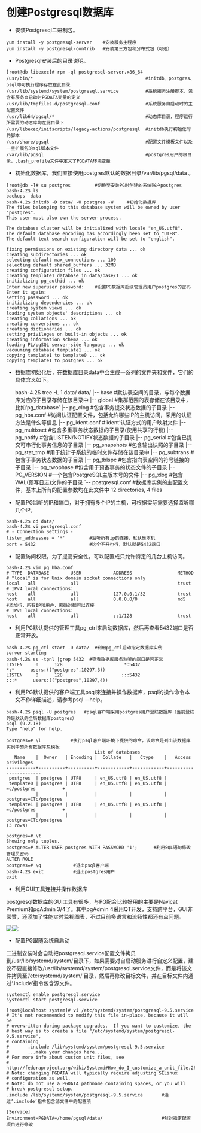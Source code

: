 # 创建Postgresql数据库

* 安装Postgresql二进制包。

```
yum install -y postgresql-server    #安装服务主程序
yum install -y postgresql-contrib   #安装第三方包和分布式包（可选）
```

* Postgresql安装后的目录说明。

```
[root@db libexec]# rpm -ql postgresql-server.x86_64
/usr/bin/*                                          #initdb、postgres、psql等可执行程序存放在此目录
/usr/lib/systemd/system/postgresql.service          #系统服务注册脚本，包含有服务自启动时PGDATA变量的定义
/usr/lib/tmpfiles.d/postgresql.conf                 #系统服务自启动时的主配置文件
/usr/lib64/pgsql/*                                  #动态库目录，程序运行所需要的动态库均在此目录下
/usr/libexec/initscripts/legacy-actions/postgresql  #initdb执行初始化时的脚本
/usr/share/pgsql                                    #配置文件模板文件以及一些扩展包的sql脚本文件
/var/lib/pgsql                                      #postgres用户的根目录，.bash_profile文件中定义了PGDATA环境变量
```

* 初始化数据库，我们直接使用postgres默认的数据目录/var/lib/pgsql/data
  。

```
[root@db ~]# su postgres         #切换至安装PG时创建的系统账户postgres
bash-4.2$ ls
backups  data
bash-4.2$ initdb -D data/ -U postgres -W     #初始化数据库
The files belonging to this database system will be owned by user "postgres".
This user must also own the server process.

The database cluster will be initialized with locale "en_US.utf8".
The default database encoding has accordingly been set to "UTF8".
The default text search configuration will be set to "english".

fixing permissions on existing directory data ... ok
creating subdirectories ... ok
selecting default max_connections ... 100
selecting default shared_buffers ... 32MB
creating configuration files ... ok
creating template1 database in data/base/1 ... ok
initializing pg_authid ... ok
Enter new superuser password:    #设置PG数据库超级管理员用户postgres的密码
Enter it again: 
setting password ... ok
initializing dependencies ... ok
creating system views ... ok
loading system objects' descriptions ... ok
creating collations ... ok
creating conversions ... ok
creating dictionaries ... ok
setting privileges on built-in objects ... ok
creating information schema ... ok
loading PL/pgSQL server-side language ... ok
vacuuming database template1 ... ok
copying template1 to template0 ... ok
copying template1 to postgres ... ok
```

* 数据库初始化后，在数据库目录data中会生成一系列的文件夹和文件，它们的具体含义如下。

    bash-4.2$ tree -L 1 data/
      data/
      |-- base           #默认表空间的目录，与每个数据库对应的子目录存储在该目录中
      |-- global         #集群范围的表存储在该目录中，比如‘pg_database’
      |-- pg_clog        #包含事务提交状态数据的子目录
      |-- pg_hba.conf    #访问认证配置文件，包括允许哪些IP的主机访问，采用的认证方法是什么等信息
      |-- pg_ident.conf  #‘ident’认证方式的用户映射文件
      |-- pg_multixact   #包含多重事务状态数据的子目录(使用共享的行锁)
      |-- pg_notify      #包含LISTEN/NOTIFY状态数据的子目录
      |-- pg_serial      #包含已提交可串行化事务信息的子目录
      |-- pg_snapshots   #包含输出快照的子目录
      |-- pg_stat_tmp    #用于统计子系统的临时文件存储在该目录中
      |-- pg_subtrans    #包含子事务状态数据的子目录
      |-- pg_tblspc      #包含指向表空间的符号链接的子目录
      |-- pg_twophase    #包含用于预备事务的状态文件的子目录
      |-- PG_VERSION     #一个包含PostgreSQL主版本号的文件
      |-- pg_xlog        #包含WAL(预写日志)文件的子目录
      `-- postgresql.conf   #数据库实例的主配置文件，基本上所有的配置参数均在此文件中
    12 directories, 4 files

* 配置PG监听的IP和端口，对于拥有多个IP的主机，可根据实际需要选择监听哪几个IP。

```
bash-4.2$ cd data/
bash-4.2$ vi postgresql.conf
# - Connection Settings -
listen_addresses = '*'         #监听所有ip的连接，默认是本机
port = 5432                    #这个不开也行，默认就是5432端口
```

* 配置访问权限，为了提高安全性，可以配置成只允许特定的几台主机访问。

```
bash-4.2$ vim pg_hba.conf
# TYPE  DATABASE        USER            ADDRESS                 METHOD
# "local" is for Unix domain socket connections only
local   all             all                                     trust
# IPv4 local connections:
host    all             all             127.0.0.1/32            trust
host    all             all             0.0.0.0/0               md5   #添加行，所有IP和用户，密码对都可以连接
# IPv6 local connections:
host    all             all             ::1/128                 trust
```

* 利用PG默认提供的管理工具pg\_ctrl来启动数据库，然后再查看5432端口是否正常开放。

```
bash-4.2$ pg_ctl start -D data/  #利用pg_ctl启动指定数据库实例
server starting
bash-4.2$ ss -tpnl |grep 5432  #查看数据库服务监听的端口是否正常
LISTEN     0      128                       *:5432                     *:*      users:(("postgres",10297,3))
LISTEN     0      128                      :::5432                    :::*      users:(("postgres",10297,4))
```

* 利用PG默认提供的客户端工具psql来连接并操作数据库，psql的操作命令本文不作详细描述，请参考psql --help。

```
bash-4.2$ psql -U postgres   #psql客户端采用postgres用户登陆数据库（当前登陆的是默认的全局数据库postgres）
psql (9.2.18)
Type "help" for help.

postgres=# \l           #执行psql客户端环境下提供的命令，该命令是列出该数据库实例中的所有数据库及模板
                                 List of databases
   Name    |  Owner   | Encoding |  Collate   |   Ctype    |   Access privileges   
-----------+----------+----------+------------+------------+-----------------------
 postgres  | postgres | UTF8     | en_US.utf8 | en_US.utf8 | 
 template0 | postgres | UTF8     | en_US.utf8 | en_US.utf8 | =c/postgres          +
           |          |          |            |            | postgres=CTc/postgres
 template1 | postgres | UTF8     | en_US.utf8 | en_US.utf8 | =c/postgres          +
           |          |          |            |            | postgres=CTc/postgres
(3 rows)

postgres=# \t
Showing only tuples.
postgres=# ALTER USER postgres WITH PASSWORD '1';      #利用SQL语句修改管理员密码
ALTER ROLE
postgres=# \q            #退出psql客户端
bash-4.2$ exit           #退出postgres用户
exit
```

* 利用GUI工具连接并操作数据库

postgresql数据库的GUI工具有很多，与PG配合比较好用的主要是Navicat Premium和pgAdmin 3/4了。其中pgAdmin 4采用QT开发，支持跨平台，GUI非常赞，还添加了性能实时监视图表，不过目前多语言和流畅性都还有点问题。

![](/assets/2.6-pgadmin4-2.png)![](/assets/2.6-pgadmin4-3.png)

* 配置PG跟随系统自启动

二进制安装时会自动把postgresql.service配置文件拷贝到/usr/lib/systemd/system/目录下，如果需要对自启动服务进行自定义配置，建议不要直接修改/usr/lib/systemd/system/postgresql.service文件，而是将该文件拷贝至‘/etc/systemd/system/’目录，然后再修改目标文件，并在目标文件内通过‘.include’指令包含源文件。

```
systemctl enable postgresql.service
systemctl start postgresql.service

[root@localhost system]# vi /etc/systemd/system/postgresql-9.5.service 
# It's not recommended to modify this file in-place, because it will be
# overwritten during package upgrades.  If you want to customize, the
# best way is to create a file "/etc/systemd/system/postgresql-9.5.service",
# containing
#       .include /lib/systemd/system/postgresql-9.5.service
#       ...make your changes here...
# For more info about custom unit files, see
# http://fedoraproject.org/wiki/Systemd#How_do_I_customize_a_unit_file.2F_add_a_custom_unit_file.3F
# Note: changing PGDATA will typically require adjusting SELinux
# configuration as well.
# Note: do not use a PGDATA pathname containing spaces, or you will
# break postgresql-setup.
.include /lib/systemd/system/postgresql-9.5.service       #通过‘.include’指令包含源文件中的配置项

[Service]
Environment=PGDATA=/home/pgsql/data/                      #然对指定配置项目进行修改
```



